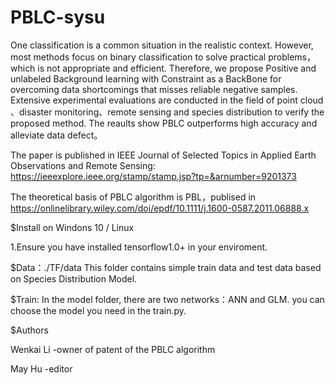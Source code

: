 # PBLC-sysu 
One classification is a common situation in the realistic context.  However, most methods focus on  binary classification to solve practical problems，which is not appropriate and efficient. Therefore, we propose Positive and unlabeled Background learning with Constraint as a BackBone for overcoming data shortcomings that misses reliable negative samples. Extensive experimental evaluations are conducted in the field of point cloud 、disaster monitoring、remote sensing and species distribution to verify the proposed method. The reaults show PBLC outperforms high accuracy and alleviate data defect。

The paper is published in IEEE Journal of Selected Topics in Applied Earth Observations and Remote Sensing: 
https://ieeexplore.ieee.org/stamp/stamp.jsp?tp=&arnumber=9201373

The theoretical basis of PBLC algorithm is PBL，publised in 
https://onlinelibrary.wiley.com/doi/epdf/10.1111/j.1600-0587.2011.06888.x

$Install on Windons 10 / Linux

1.Ensure you have installed tensorflow1.0+ in your enviroment.

$Data：./TF/data
This folder contains simple train data and test data based on Species Distribution Model.

$Train:
In the model folder, there are two networks：ANN and GLM. you can choose the model you need in the train.py. 

$Authors

Wenkai Li -owner of patent of the PBLC algorithm

May Hu -editor
